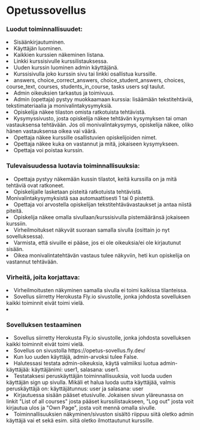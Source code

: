 <h1>Opetussovellus</h1>


<h3>Luodut toiminnallisuudet:</h3>
<li>Sisäänkirjautuminen.</li>
<li>Käyttäjän luominen.</li>
<li>Kaikkien kurssien näkeminen listana.</li>
<li>Linkki kurssisivulle kurssilistauksessa.</li>
<li>Uuden kurssin luominen admin käyttäjänä.</li>
<li>Kurssisivulla joko kurssin sivu tai linkki osallistua kurssille.</li>
<li>answers, choice_correct_answers, choice_student_answers, choices, course_text, courses, students_in_course, tasks users sql taulut.</li>
<li>Admin oikeuksien tarkastus ja toimivuus.</li>
<li>Admin (opettaja) pystyy muokkaamaan kurssia: lisäämään tekstitehtäviä, tekstimateriaalia ja monivalintakysymyksiä.</li>
<li>Opiskelija näkee tilaston omista ratkotuista tehtävistä.</li>
<li>Kysymyssivusto, josta opiskelija näkee tehtävän kysymyksen tai oman vastauksensa tehtävään. Jos oli monivalintakysymys, opiskelija näkee, oliko hänen vastauksensa oikea vai väärä.</li>
<li>Opettaja näkee kurssille osallistuvien opiskelijoiden nimet.</li>
<li>Opettaja näkee kuka on vastannut ja mitä, jokaiseen kysymykseen.</li>
<li>Opettaja voi poistaa kurssin.</li>
 

<h3>Tulevaisuudessa luotavia toiminnallisuuksia:</h3>
<li>Opettaja pystyy näkemään kussin tilastot, keitä kurssilla on ja mitä tehtäviä ovat ratkoneet.</li>
<li>Opiskelijalle lasketaan pisteitä ratkotuista tehtävistä. Monivalintakysymyksistä saa automaattisesti 1 tai 0 pistettä.</li>
<li>Opettaja voi arvostella opiskelijan tekstitehtävävastaukset ja antaa niistä piteitä.</li>
<li>Opiskelija näkee omalla sivullaan/kurssisivulla pistemääränsä jokaiseen kurssiin.</li>
<li>Virheilmoitukset näkyvät suoraan samalla sivulla (osittain jo nyt sovelluksessa).</li>
<li>Varmista, että sivuille ei pääse, jos ei ole oikeuksia/ei ole kirjautunut sisään.</li>
<li>Oikea monivalintatehtävän vastaus tulee näkyviin, heti kun opiskelija on vastannut tehtävään.</li>


<h3>Virheitä, joita korjattava:</h3>
<li>Virheilmoitusten näkyminen samalla sivulla ei toimi kaikissa tilanteissa.</li>
<li>Sovellus siirretty Herokusta Fly.io sivustolle, jonka johdosta sovelluksen kaikki toiminnit eivät toimi vielä.<li>


<h3>Sovelluksen testaaminen</h3>
<li>Sovellus siirretty Herokusta Fly.io sivustolle, jonka johdosta sovelluksen kaikki toiminnit eivät toimi vielä.</li>
<li>Sovellus on sivustolla https://opetus-sovellus.fly.dev/</li>
<li>Kun luo uuden käyttäjä, admin-arvoksi tulee False.
<li>Halutessasi testata admin-oikeuksia, käytä valmiiksi luotua admin-käyttäjää: käyttäjänimi: user1, salasana: user1. </li>
<li>Testataksesi peruskäyttäjän toiminnallisuuksia, voit luoda uuden käyttäjän sign up sivulla. Mikäli et halua luoda uutta käyttäjää, valmis peruskäyttäjä on: käyttäjätunnus: user ja salasana: user</li>
<li>Kirjautuessa sisään pääset etusivulle. Jokaisen sivun yläreunassa on linkit "List of all courses" josta pääset kurssilistaukseen, "Log out" josta voit kirjautua ulos ja "Own Page", josta voit mennä omalla sivulle.</li>
<li>Toiminnallisuuksien näkyminen/sivuston sisältö riippuu siitä oletko admin käyttäjä vai et sekä esim. siitä oletko ilmottautunut kurssille. </li>
